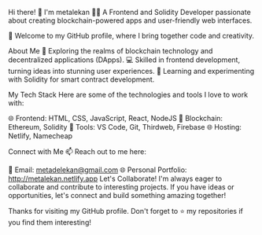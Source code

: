 Hi there! 👋 I'm metalekan
👨‍💻 A Frontend and Solidity Developer passionate about creating blockchain-powered apps and user-friendly web interfaces.

🌟 Welcome to my GitHub profile, where I bring together code and creativity.

About Me
🚀 Exploring the realms of blockchain technology and decentralized applications (DApps).
💻 Skilled in frontend development, turning ideas into stunning user experiences.
🤖 Learning and experimenting with Solidity for smart contract development.

My Tech Stack
Here are some of the technologies and tools I love to work with:

🌐 Frontend: HTML, CSS, JavaScript, React, NodeJS
📝 Blockchain: Ethereum, Solidity
🚀 Tools: VS Code, Git, Thirdweb, Firebase
🌐 Hosting: Netlify, Namecheap

Connect with Me
📫 Reach out to me here:

📧 Email: metadelekan@gmail.com
🌐 Personal Portfolio: http://metalekan.netlify.app
Let's Collaborate!
I'm always eager to collaborate and contribute to interesting projects. If you have ideas or opportunities, let's connect and build something amazing together!

Thanks for visiting my GitHub profile. Don't forget to ⭐️ my repositories if you find them interesting!
